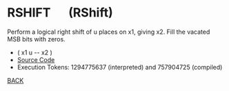 # RSHIFT &emsp; (RShift)
Perform a logical right shift of u places on x1, giving x2. Fill the vacated MSB bits with zeros.
* ( x1 u -- x2 )
* [Source Code](../words/core/RShift.cs)
* Execution Tokens: 1294775637 (interpreted) and 757904725 (compiled)


[BACK](builtins.md#RShift)
